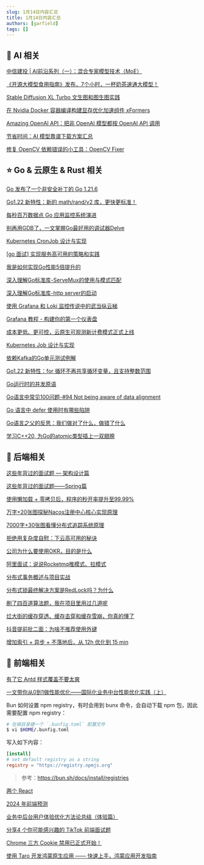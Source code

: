 ```yaml
---
slug: 1月14日内容汇总
title: 1月14日内容汇总
authors: [garfield]
tags: []
---
```


## 🌟 AI 相关

[中信建投 | AI前沿系列（一）：混合专家模型技术（MoE）](https://mp.weixin.qq.com/s/KpRT1MCq7ewJw_Heb5-ZrA)

[《开源大模型食用指南》发布，7个小时，一杯奶茶速通大模型！](https://mp.weixin.qq.com/s/78mSLefUmZOagwZ5dMUyTg)

[Stable Diffusion XL Turbo 文生图和图生图实践](https://mp.weixin.qq.com/s/0rS1qX37M-4FQT-d2DIsPw)

[在 Nvidia Docker 容器编译构建显存优化加速组件 xFormers](https://mp.weixin.qq.com/s/3TgTDsUHCs8tcNLcabqukg)

[Amazing OpenAI API：把非 OpenAI 模型都按 OpenAI API 调用](https://mp.weixin.qq.com/s/Tw8Yr_illbY6MQO4sAMO7g)

[节省时间：AI 模型靠谱下载方案汇总](https://mp.weixin.qq.com/s/5wiz-IaGhGFlbHmRdf1TUA)

[修复 OpenCV 依赖错误的小工具：OpenCV Fixer](https://mp.weixin.qq.com/s/PEHW4XJv0D2IN0W92CAi3A)

## ⭐️ Go & 云原生 & Rust 相关

[Go 发布了一个非安全补丁的 Go 1.21.6](https://mp.weixin.qq.com/s/qeEO2zK7mz9JUYocHetBHA)

[Go1.22 新特性：新的 math/rand/v2 库，更快更标准！](https://mp.weixin.qq.com/s/BsZeSDxHwwSzjLjfjUIgIA)

[每秒百万数据点 Go 应用监控系统演进](https://mp.weixin.qq.com/s/ezG3VQLgE2e0AWSxsoBHRg)

[别再用GDB了，一文掌握Go最好用的调试器Delve](https://mp.weixin.qq.com/s/Ed39t5I0k0ynfPch-ex7Ag)

[Kubernetes CronJob 设计与实现](https://mp.weixin.qq.com/s/ZNojELz-zTGybcpGgCtfng)

[\[go 面试\] 实现服务高可用的策略和实践](https://mp.weixin.qq.com/s/-JBLJhU47kocCKXvBe-4uA)

[我是如何实现Go性能5倍提升的](https://mp.weixin.qq.com/s/HZCqoRgBcT3ZNAlnlChS-Q)

[深入理解Go标准库-ServeMux的使用与模式匹配](https://mp.weixin.qq.com/s/TU9FL2SVe5TW7Uq5I0o_Sg)

[深入理解Go标准库-http server的启动](https://mp.weixin.qq.com/s/s3BWg6iiCcDZRFh7oZJj5Q)

[使用 Grafana 和 Loki 监控传说中的武当纵云梯](https://mp.weixin.qq.com/s/fKFSOA0ZoFLN4dedlRp-HA)

[Grafana 教程 - 构建你的第一个仪表盘](https://mp.weixin.qq.com/s/ivK0UmZjvtrJ_WyonwxN2w)

[成本更低、更可控，云原生可观测新计费模式正式上线](https://mp.weixin.qq.com/s/AbggxNJXCMSAfmuIQ59E8A)

[Kubernetes Job 设计与实现](https://mp.weixin.qq.com/s/FTf4VK1CV-hgf_LgB0T8fA)

[依赖Kafka的Go单元测试例解](https://mp.weixin.qq.com/s/M_lV7FaIMxZGd6pZ9dDaAw)

[Go1.22 新特性：for 循环不再共享循环变量，且支持整数范围](https://mp.weixin.qq.com/s/OnvniPEvDz6k5LLKGH1MFA)

[Go运行时的并发原语](https://mp.weixin.qq.com/s/Lhw_VFL8UHD9edfbKt_QjQ)

[Go语言中常见100问题-#94 Not being aware of data alignment](https://mp.weixin.qq.com/s/yHWzh89g6Naz0xRmo5FdGw)

[Go 语言中 defer 使用时有哪些陷阱](https://mp.weixin.qq.com/s/g6ohhBBQd0u4PzD1KhnKCA)

[Go语言之父的反思：我们做对了什么，做错了什么](https://mp.weixin.qq.com/s/1BTdUMMPIMDobh1ZJ_gXAQ)

[学习C++20, 为Go的atomic类型插上一双翅膀](https://mp.weixin.qq.com/s/Nbc_V5v5QruZsd1PVsDQnA)

## 📒 后端相关

[这些年背过的面试题 — 架构设计篇](https://mp.weixin.qq.com/s/Qwj4S4r9Mayy5_HG3ubw7w)

[这些年背过的面试题——Spring篇](https://mp.weixin.qq.com/s/faEtlyaNHW9AWE6LMTs4Ng)

[使用懒加载 + 零拷贝后，程序的秒开率提升至99.99%](https://mp.weixin.qq.com/s/kaogMK5qz5vkfs9-BYu0Mg)

[万字+20张图探秘Nacos注册中心核心实现原理](https://mp.weixin.qq.com/s/NYH6jgDOp1MwnAUyUHM5yg)

[7000字+30张图看懂分布式追踪系统原理](https://mp.weixin.qq.com/s/8CYXOML5LvRlFRpNFOQCjw)

[拒绝用复杂度自慰：下云高可用的秘诀](https://mp.weixin.qq.com/s/yIVal-9U6_TXX-dZpVtjBg)

[公司为什么要使用OKR，目的是什么](https://mp.weixin.qq.com/s/L-pb5GgWSVJsJa_nnWMVQQ)

[阿里面试：说说Rocketmq推模式、拉模式](https://mp.weixin.qq.com/s/gnRiDUhAvTgjXaQiROB66A)

[分布式事务概述与项目实战](https://mp.weixin.qq.com/s/0Io-X0S9AY-s0HeRb_jbag)

[分布式锁最终解决方案是RedLock吗？为什么](https://mp.weixin.qq.com/s/lbSJAv8zJ7NG4G3beNExUA)

[刷了四百道算法题，我在项目里用过几道呢](https://mp.weixin.qq.com/s/Xna4EDDPvg3vmMUgmsNewQ)

[烂大街的缓存穿透、缓存击穿和缓存雪崩，你真的懂了](https://mp.weixin.qq.com/s/MsU0eNt4k7WqpBOQ8CAotA)

[抖音提前批二面：为啥不推荐使用外键](https://mp.weixin.qq.com/s/4Q7FzxgkqYCb5fGOARhvDg)

[增加索引 + 异步 + 不落地后，从 12h 优化到 15 min](https://mp.weixin.qq.com/s/V2p_p-KoDowlZxLN2by2Sg)

## 📒 前端相关

[有了它 Antd 样式覆盖不要太爽](https://mp.weixin.qq.com/s/0Tr3tNwl2wwZ3mVqB97mQg)

[一文带你从0到1做性能优化——国际化业务中台性能优化实践（上）](https://mp.weixin.qq.com/s/SZ-PHb5Mi3KnaEo3yNjR7g)

Bun 如何设置 npm registry，有时会用到 bunx 命令，会自动下载 npm 包，因此需要配置 npm registry：

```bash
# 在根目录建一个 `.bunfig.toml` 配置文件
$ vi $HOME/.bunfig.toml
```

写入如下内容：

```toml
[install]
# set default registry as a string
registry = "https://registry.npmjs.org"
```

> 参考：https://bun.sh/docs/install/registries

[两个 React](https://mp.weixin.qq.com/s/AKdqtR6DWxB-c4CCmz594g)

[2024 年前端预测](https://mp.weixin.qq.com/s/BO29XPm7c9VKcQT_v9lOGw)

[业务中后台用户体验优化方法论总结（体验篇）](https://mp.weixin.qq.com/s/vXQR_eTKAYI3_ylXxQJTLA)

[分享4 个你可能感兴趣的 TikTok 前端面试题](https://mp.weixin.qq.com/s/0bzsHVqxoyl9uth3iymp0A)

[Chrome 三方 Cookie 禁用已正式开始！](https://mp.weixin.qq.com/s/9O7D5mugTmnUuMinQmaEOw)

[使用 Taro 开发鸿蒙原生应用 —— 快速上手，鸿蒙应用开发指南](https://mp.weixin.qq.com/s/FcQocQdxeaQijAA6oUjAZg)
